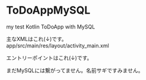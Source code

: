 # ToDoAppMySQL
my test Kotlin ToDoApp with MySQL

主なXMLはこれ(↓)です。</br>
app/src/main/res/layout/activity_main.xml

エントリーポイントはこれ(↓)です。</br>


まだMySQLには繋がってません。名前サギですみません。
